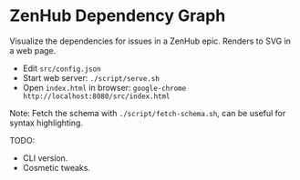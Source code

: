 # ZenHub Dependency Graph

Visualize the dependencies for issues in a ZenHub epic. Renders to SVG in a web page.

- Edit `src/config.json`
- Start web server: `./script/serve.sh`
- Open `index.html` in browser: `google-chrome http://localhost:8080/src/index.html`

Note: Fetch the schema with `./script/fetch-schema.sh`, can be useful for syntax highlighting.

TODO:

- CLI version.
- Cosmetic tweaks.
